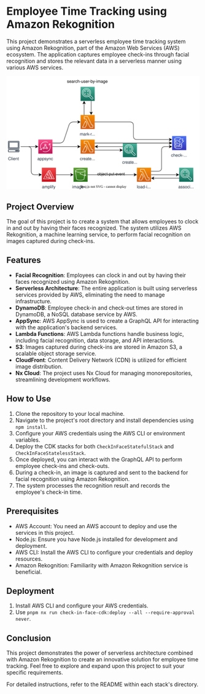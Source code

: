 # Employee Time Tracking using Amazon Rekognition

This project demonstrates a serverless employee time tracking system using Amazon Rekognition, part of the Amazon Web Services (AWS) ecosystem. The application captures employee check-ins through facial recognition and stores the relevant data in a serverless manner using various AWS services.

![alt text](https://github.com/i3mDevep/check-in-face-backend/blob/main/assets/arquitecture-check-in-face.svg?raw=true)

## Project Overview

The goal of this project is to create a system that allows employees to clock in and out by having their faces recognized. The system utilizes AWS Rekognition, a machine learning service, to perform facial recognition on images captured during check-ins.

## Features

- **Facial Recognition**: Employees can clock in and out by having their faces recognized using Amazon Rekognition.
- **Serverless Architecture**: The entire application is built using serverless services provided by AWS, eliminating the need to manage infrastructure.
- **DynamoDB**: Employee check-in and check-out times are stored in DynamoDB, a NoSQL database service by AWS.
- **AppSync**: AWS AppSync is used to create a GraphQL API for interacting with the application's backend services.
- **Lambda Functions**: AWS Lambda functions handle business logic, including facial recognition, data storage, and API interactions.
- **S3**: Images captured during check-ins are stored in Amazon S3, a scalable object storage service.
- **CloudFront**: Content Delivery Network (CDN) is utilized for efficient image distribution.
- **Nx Cloud**: The project uses Nx Cloud for managing monorepositories, streamlining development workflows.

## How to Use

1. Clone the repository to your local machine.
2. Navigate to the project's root directory and install dependencies using `npm install`.
3. Configure your AWS credentials using the AWS CLI or environment variables.
4. Deploy the CDK stacks for both `CheckInFaceStatefulStack` and `CheckInFaceStatelessStack`.
5. Once deployed, you can interact with the GraphQL API to perform employee check-ins and check-outs.
6. During a check-in, an image is captured and sent to the backend for facial recognition using Amazon Rekognition.
7. The system processes the recognition result and records the employee's check-in time.

## Prerequisites

- AWS Account: You need an AWS account to deploy and use the services in this project.
- Node.js: Ensure you have Node.js installed for development and deployment.
- AWS CLI: Install the AWS CLI to configure your credentials and deploy resources.
- Amazon Rekognition: Familiarity with Amazon Rekognition service is beneficial.

## Deployment

1. Install AWS CLI and configure your AWS credentials.
2. Use `pnpm nx run check-in-face-cdk:deploy --all --require-approval never`.

## Conclusion

This project demonstrates the power of serverless architecture combined with Amazon Rekognition to create an innovative solution for employee time tracking. Feel free to explore and expand upon this project to suit your specific requirements.

For detailed instructions, refer to the README within each stack's directory.

